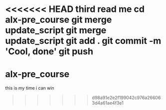 <<<<<<< HEAD
third read me
cd alx-pre_course
git merge update_script
git merge update_script
git add .
git commit -m 'Cool, done'
git push
=======
# alx-pre_course
this is my time i can win
>>>>>>> d98a91e2e2f199042c976a266063d4a61ae4f3e1
